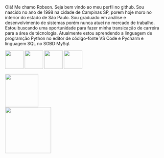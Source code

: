 Olá! Me chamo Robson.
Seja bem vindo ao meu perfil no github.
Sou nascido no ano de 1998 na cidade de Campinas SP, porem hoje moro no interior do estado de São Paulo.
Sou graduado em análise e desenvolvimento de sistemas porém nunca atuei no mercado de trabalho.
Estou buscando uma oportunidade para fazer minha transicação de carreira para a área de técnologia.
Atualmente estou aprendendo a linguagem de programção Python no editor de código-fonte VS Code e Pycharm e linguagem SQL no SGBD MySql.

<img src="https://cdn.jsdelivr.net/gh/devicons/devicon/icons/python/python-original-wordmark.svg" width="60" height="60" /> <img src="https://cdn.jsdelivr.net/gh/devicons/devicon/icons/vscode/vscode-original-wordmark.svg" width="60" height="60"/> <img src="https://cdn.jsdelivr.net/gh/devicons/devicon/icons/pycharm/pycharm-original.svg" width="60" height="60"/> <img src="https://cdn.jsdelivr.net/gh/devicons/devicon/icons/mysql/mysql-plain.svg" width="60" height="60" />

<div>
<a href="https://github.com/robsonfnb">
<img loading="lazy" height="108em" src="https://github-readme-stats.vercel.app/api/top-langs/?username=robsonfnb&layout=compact&langs_count=7&theme=dracula"/>
</div>
<div>  
<img loading="lazy" height="150em" src="https://github-readme-stats.vercel.app/api?username=robsonfnb&show_icons=true&theme=dracula&include_all_commits=true&count_private=true"/>
</div>

